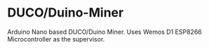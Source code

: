 # DUCO/Duino-Miner
Arduino Nano based DUCO/Duino Miner. Uses Wemos D1 ESP8266 Microcontroller as the supervisor.

